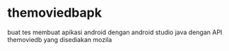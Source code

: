 # themoviedbapk

buat tes membuat apikasi android dengan android studio java dengan API themoviedb yang disediakan mozila
